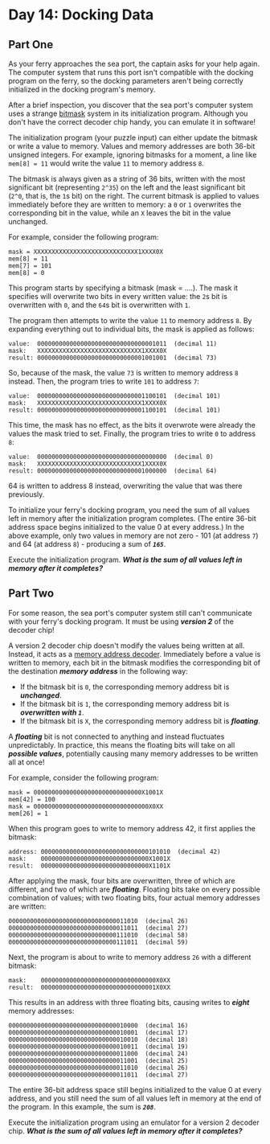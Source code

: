 # Day 14: Docking Data

## Part One

As your ferry approaches the sea port, the captain asks for your help again. 
The computer system that runs this port isn't compatible with the docking program on the ferry, 
so the docking parameters aren't being correctly initialized in the docking program's memory.

After a brief inspection, you discover that the sea port's computer system uses a strange [bitmask](https://en.wikipedia.org/wiki/Mask_(computing)) system in its initialization program. 
Although you don't have the correct decoder chip handy, you can emulate it in software!

The initialization program (your puzzle input) can either update the bitmask or write a value to memory. 
Values and memory addresses are both 36-bit unsigned integers. 
For example, ignoring bitmasks for a moment, a line like `mem[8] = 11` would write the value `11` to memory address `8`.

The bitmask is always given as a string of 36 bits, 
written with the most significant bit (representing `2^35`) on the left and the least significant bit (`2^0`, that is, the `1`s bit) on the right. 
The current bitmask is applied to values immediately before they are written to memory: a `0` or `1` overwrites the corresponding bit in the value, 
while an `X` leaves the bit in the value unchanged.

For example, consider the following program:

```
mask = XXXXXXXXXXXXXXXXXXXXXXXXXXXXX1XXXX0X
mem[8] = 11
mem[7] = 101
mem[8] = 0
```

This program starts by specifying a bitmask (mask = ....). 
The mask it specifies will overwrite two bits in every written value: 
the `2`s bit is overwritten with `0`, and the `64`s bit is overwritten with `1`.

The program then attempts to write the value `11` to memory address `8`. 
By expanding everything out to individual bits, the mask is applied as follows:

```
value:  000000000000000000000000000000001011  (decimal 11)
mask:   XXXXXXXXXXXXXXXXXXXXXXXXXXXXX1XXXX0X
result: 000000000000000000000000000001001001  (decimal 73)
```

So, because of the mask, the value `73` is written to memory address `8` instead. 
Then, the program tries to write `101` to address `7`:

```
value:  000000000000000000000000000001100101  (decimal 101)
mask:   XXXXXXXXXXXXXXXXXXXXXXXXXXXXX1XXXX0X
result: 000000000000000000000000000001100101  (decimal 101)
```

This time, the mask has no effect, as the bits it overwrote were already the values the mask tried to set. 
Finally, the program tries to write `0` to address `8`:

```
value:  000000000000000000000000000000000000  (decimal 0)
mask:   XXXXXXXXXXXXXXXXXXXXXXXXXXXXX1XXXX0X
result: 000000000000000000000000000001000000  (decimal 64)
```

64 is written to address 8 instead, overwriting the value that was there previously.

To initialize your ferry's docking program, you need the sum of all values left in memory after the initialization program completes. 
(The entire 36-bit address space begins initialized to the value 0 at every address.) 
In the above example, only two values in memory are not zero - 101 (at address `7`) and 64 (at address `8`) - producing a sum of ***`165`***.

Execute the initialization program. ***What is the sum of all values left in memory after it completes?***

## Part Two

For some reason, the sea port's computer system still can't communicate with your ferry's docking program. 
It must be using ***version 2*** of the decoder chip!

A version 2 decoder chip doesn't modify the values being written at all. 
Instead, it acts as a [memory address decoder](https://www.youtube.com/watch?v=PvfhANgLrm4). Immediately before a value is written to memory, 
each bit in the bitmask modifies the corresponding bit of the destination ***memory address*** in the following way:

* If the bitmask bit is `0`, the corresponding memory address bit is ***unchanged***.
* If the bitmask bit is `1`, the corresponding memory address bit is ***overwritten with `1`***.
* If the bitmask bit is `X`, the corresponding memory address bit is ***floating***.

A ***floating*** bit is not connected to anything and instead fluctuates unpredictably. 
In practice, this means the floating bits will take on all ***possible values***, 
potentially causing many memory addresses to be written all at once!

For example, consider the following program:

```
mask = 000000000000000000000000000000X1001X
mem[42] = 100
mask = 00000000000000000000000000000000X0XX
mem[26] = 1
```

When this program goes to write to memory address 42, it first applies the bitmask:

```
address: 000000000000000000000000000000101010  (decimal 42)
mask:    000000000000000000000000000000X1001X
result:  000000000000000000000000000000X1101X
```

After applying the mask, four bits are overwritten, three of which are different, and two of which are ***floating***. 
Floating bits take on every possible combination of values; with two floating bits, four actual memory addresses are written:

```
000000000000000000000000000000011010  (decimal 26)
000000000000000000000000000000011011  (decimal 27)
000000000000000000000000000000111010  (decimal 58)
000000000000000000000000000000111011  (decimal 59)
```

Next, the program is about to write to memory address `26` with a different bitmask:

```address: 000000000000000000000000000000011010  (decimal 26)
mask:    00000000000000000000000000000000X0XX
result:  00000000000000000000000000000001X0XX
```

This results in an address with three floating bits, causing writes to ***eight*** memory addresses:

```
000000000000000000000000000000010000  (decimal 16)
000000000000000000000000000000010001  (decimal 17)
000000000000000000000000000000010010  (decimal 18)
000000000000000000000000000000010011  (decimal 19)
000000000000000000000000000000011000  (decimal 24)
000000000000000000000000000000011001  (decimal 25)
000000000000000000000000000000011010  (decimal 26)
000000000000000000000000000000011011  (decimal 27)
```

The entire 36-bit address space still begins initialized to the value 0 at every address, 
and you still need the sum of all values left in memory at the end of the program. In this example, the sum is ***`208`***.

Execute the initialization program using an emulator for a version 2 decoder chip. 
***What is the sum of all values left in memory after it completes?***